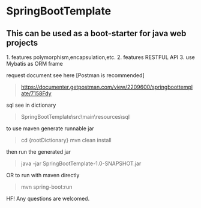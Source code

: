 # SpringBootTemplate
<h2>This can be used as a boot-starter for java web projects</h2>
1. features polymorphism,encapsulation,etc.
2. features RESTFUL API
3. use Mybatis as ORM frame

request document see here [Postman is recommended]
>https://documenter.getpostman.com/view/2209600/springboottemplate/7158Fdy

sql see in dictionary
>SpringBootTemplate\src\main\resources\sql

to use maven generate runnable jar
>cd {rootDictionary}
>mvn clean install

then run the generated jar
>java -jar SpringBootTemplate-1.0-SNAPSHOT.jar

OR to run with maven directly
>mvn spring-boot:run

HF!
Any questions are welcomed.